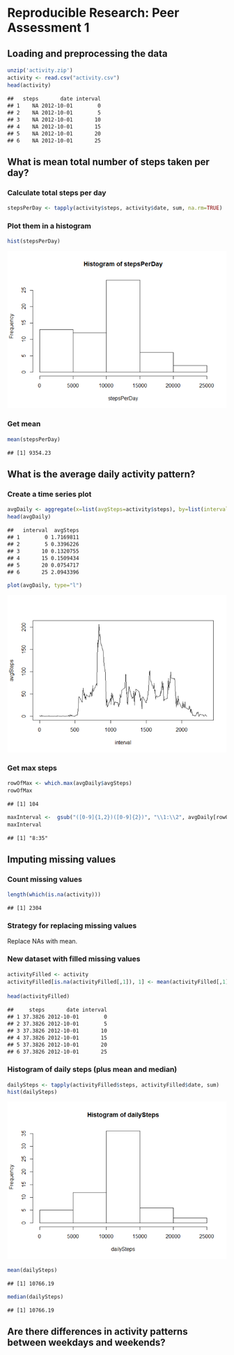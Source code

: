 # Reproducible Research: Peer Assessment 1


## Loading and preprocessing the data

```r
unzip('activity.zip')
activity <- read.csv("activity.csv")
head(activity)
```

```
##   steps       date interval
## 1    NA 2012-10-01        0
## 2    NA 2012-10-01        5
## 3    NA 2012-10-01       10
## 4    NA 2012-10-01       15
## 5    NA 2012-10-01       20
## 6    NA 2012-10-01       25
```


## What is mean total number of steps taken per day?
### Calculate total steps per day 

```r
stepsPerDay <- tapply(activity$steps, activity$date, sum, na.rm=TRUE)
```

### Plot them in a histogram

```r
hist(stepsPerDay)
```

![](PA1_template_files/figure-html/unnamed-chunk-3-1.png)<!-- -->

### Get mean

```r
mean(stepsPerDay)
```

```
## [1] 9354.23
```

## What is the average daily activity pattern?
### Create a time series plot

```r
avgDaily <- aggregate(x=list(avgSteps=activity$steps), by=list(interval=activity$interval), FUN=mean, na.rm=TRUE)
head(avgDaily)
```

```
##   interval  avgSteps
## 1        0 1.7169811
## 2        5 0.3396226
## 3       10 0.1320755
## 4       15 0.1509434
## 5       20 0.0754717
## 6       25 2.0943396
```

```r
plot(avgDaily, type="l")
```

![](PA1_template_files/figure-html/unnamed-chunk-5-1.png)<!-- -->

### Get max steps

```r
rowOfMax <- which.max(avgDaily$avgSteps)
rowOfMax
```

```
## [1] 104
```

```r
maxInterval <-  gsub("([0-9]{1,2})([0-9]{2})", "\\1:\\2", avgDaily[rowOfMax,'interval'])
maxInterval
```

```
## [1] "8:35"
```


## Imputing missing values
### Count missing values

```r
length(which(is.na(activity)))
```

```
## [1] 2304
```

### Strategy for replacing missing values
Replace NAs with mean.

### New dataset with filled missing values

```r
activityFilled <- activity
activityFilled[is.na(activityFilled[,1]), 1] <- mean(activityFilled[,1], na.rm = TRUE)

head(activityFilled)
```

```
##     steps       date interval
## 1 37.3826 2012-10-01        0
## 2 37.3826 2012-10-01        5
## 3 37.3826 2012-10-01       10
## 4 37.3826 2012-10-01       15
## 5 37.3826 2012-10-01       20
## 6 37.3826 2012-10-01       25
```

### Histogram of daily steps (plus mean and median)

```r
dailySteps <- tapply(activityFilled$steps, activityFilled$date, sum)
hist(dailySteps)
```

![](PA1_template_files/figure-html/unnamed-chunk-9-1.png)<!-- -->

```r
mean(dailySteps)
```

```
## [1] 10766.19
```

```r
median(dailySteps)
```

```
## [1] 10766.19
```


## Are there differences in activity patterns between weekdays and weekends?





